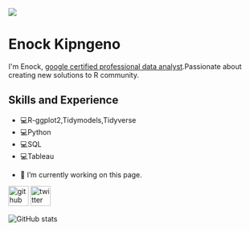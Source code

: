 
![](https://pbs.twimg.com/profile_images/1430090861409357834/LJLJ0imY_400x400.jpg)

# Enock Kipngeno

I'm Enock, <a href="https://www.credly.com/badges/847bc201-fb84-4228-8941-596934d5625d/public_url">google certified professional data analyst</a>.Passionate about creating new solutions to R community.

## Skills and Experience
* 💻R-ggplot2,Tidymodels,Tidyverse
* 💻Python
* 💻SQL
* 💻Tableau



- 🔭 I’m currently working on this page. 


[<img src='https://cdn.jsdelivr.net/npm/simple-icons@3.0.1/icons/github.svg' alt='github' height='40'>](https://github.com/ENOCKact)  [<img src='https://cdn.jsdelivr.net/npm/simple-icons@3.0.1/icons/twitter.svg' alt='twitter' height='40'>](https://twitter.com/enockact)  

![GitHub stats](https://github-readme-stats.vercel.app/api?username=ENOCKact&show_icons=true)  


